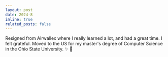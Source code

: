 ```yaml
---
layout: post
date: 2024-8
inline: true
related_posts: false
---
```


Resigned from Airwallex where I really learned a lot, and had a great time. I felt grateful. Moved to the US for my master's degree of Computer Science in the Ohio State University. :sparkles: :seedling:

